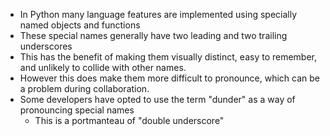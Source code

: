 - In Python many language features are implemented using specially named objects and functions
- These special names generally have two leading and two trailing underscores
- This has the benefit of making them visually distinct, easy to remember, and unlikely to collide with other names.
- However this does make them more difficult to pronounce, which can be a problem during collaboration.
- Some developers have opted to use the term "dunder" as a way of pronouncing special names
	- This is a portmanteau of "double underscore"